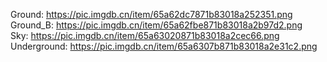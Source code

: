 Ground: https://pic.imgdb.cn/item/65a62dc7871b83018a252351.png  
Ground_B: https://pic.imgdb.cn/item/65a62fbe871b83018a2b97d2.png  
Sky: https://pic.imgdb.cn/item/65a63020871b83018a2cec66.png  
Underground: https://pic.imgdb.cn/item/65a6307b871b83018a2e31c2.png
